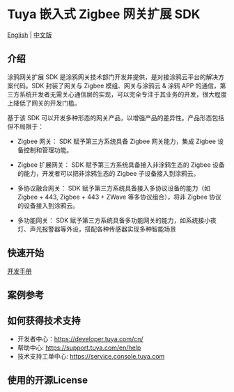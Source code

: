 # Tuya 嵌入式 Zigbee 网关扩展 SDK

[English](README.md) | [中文版](README_cn.md)

## 介绍
涂鸦网关扩展 SDK 是涂鸦网关技术部门开发并提供，是对接涂鸦云平台的解决方案代码。SDK 封装了网关与 Zigbee 模组、网关与涂鸦云 & 涂鸦 APP 的通信，第三方系统开发者无需关心通信层的实现，可以完全专注于其业务的开发，很大程度上降低了网关的开发门槛。

基于该 SDK 可以开发多种形态的网关产品，以增强产品的差异性。产品形态包括但不局限于：
- Zigbee 网关：
    SDK 赋予第三方系统具备 Zigbee 网关能力，集成 Zigbee 设备控制和管理功能。

- Zigbee 扩展网关：
    SDK 赋予第三方系统具备接入非涂鸦生态的 Zigbee 设备的能力，开发者可以把非涂鸦生态的 Zigbee 子设备接入到涂鸦云。

- 多协议融合网关：
    SDK 赋予第三方系统具备接入多协议设备的能力（如 Zigbee + 443, Zigbee + 443 + ZWave 等多协议组合），将非 Zigbee 协议的设备接入到涂鸦云。

- 多功能网关：
    SDK 赋予第三方系统具备多功能网关的能力，如系统接小夜灯、声光报警器等外设，搭配各种传感器实现多种智能场景

## 快速开始

[开发手册](https://developer.tuya.com/cn/docs/iot/smart-product-solution/product-solutiongateway/gateway-extension-sdk-access-solution/tuya-gateway-extension-sdk-development-manual?id=K9dudnkt0lnx4)

## 案例参考

## 如何获得技术支持

- 开发者中心：https://developer.tuya.com/cn/
- 帮助中心: https://support.tuya.com/en/help
- 技术支持工单中心: https://service.console.tuya.com

## 使用的开源License

